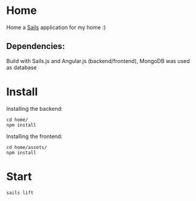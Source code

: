 # Home

Home a [Sails](http://sailsjs.org) application for my home :)

## Dependencies:

Build with Sails.js and Angular.js (backend/frontend),
MongoDB was used as database


# Install

Installing the backend:
```
cd home/
npm install
```

Installing the frontend:
```
cd home/assets/
npm install
```
# Start
```
sails lift
```